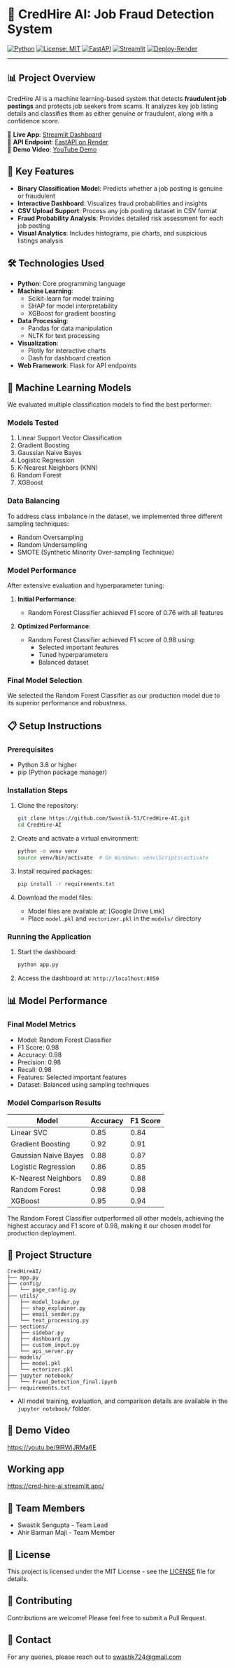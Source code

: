 # 🚨 CredHire AI: Job Fraud Detection System

[![Python](https://img.shields.io/badge/Built%20With-Python-blue?logo=python&logoColor=white)](https://www.python.org/)
[![License: MIT](https://img.shields.io/badge/License-MIT-yellow.svg)](LICENSE)
[![FastAPI](https://img.shields.io/badge/API-FastAPI-009688?logo=fastapi)](https://fastapi.tiangolo.com/)
[![Streamlit](https://img.shields.io/badge/Frontend-Streamlit-FF4B4B?logo=streamlit&logoColor=white)](https://streamlit.io/)
[![Deploy-Render](https://img.shields.io/badge/Deployed%20on-Render-46a2f1?logo=render)](https://credihireai.onrender.com)

---

## 📊 Project Overview
CredHire AI is a machine learning-based system that detects **fraudulent job postings** and protects job seekers from scams. It analyzes key job listing details and classifies them as either genuine or fraudulent, along with a confidence score.

🔗 **Live App**: [Streamlit Dashboard](https://cred-hire-ai.streamlit.app/)  
📡 **API Endpoint**: [FastAPI on Render](https://credihireai.onrender.com)  
🎥 **Demo Video**: [YouTube Demo](https://youtu.be/9lRWjJRMa6E)

## 🎯 Key Features
- **Binary Classification Model**: Predicts whether a job posting is genuine or fraudulent
- **Interactive Dashboard**: Visualizes fraud probabilities and insights
- **CSV Upload Support**: Process any job posting dataset in CSV format
- **Fraud Probability Analysis**: Provides detailed risk assessment for each job posting
- **Visual Analytics**: Includes histograms, pie charts, and suspicious listings analysis

## 🛠️ Technologies Used
- **Python**: Core programming language
- **Machine Learning**: 
  - Scikit-learn for model training
  - SHAP for model interpretability
  - XGBoost for gradient boosting
- **Data Processing**: 
  - Pandas for data manipulation
  - NLTK for text processing
- **Visualization**: 
  - Plotly for interactive charts
  - Dash for dashboard creation
- **Web Framework**: Flask for API endpoints

## 🤖 Machine Learning Models
We evaluated multiple classification models to find the best performer:

### Models Tested
1. Linear Support Vector Classification
2. Gradient Boosting
3. Gaussian Naive Bayes
4. Logistic Regression
5. K-Nearest Neighbors (KNN)
6. Random Forest
7. XGBoost

### Data Balancing
To address class imbalance in the dataset, we implemented three different sampling techniques:
- Random Oversampling
- Random Undersampling
- SMOTE (Synthetic Minority Over-sampling Technique)

### Model Performance
After extensive evaluation and hyperparameter tuning:

1. **Initial Performance**:
   - Random Forest Classifier achieved F1 score of 0.76 with all features

2. **Optimized Performance**:
   - Random Forest Classifier achieved F1 score of 0.98 using:
     - Selected important features
     - Tuned hyperparameters
     - Balanced dataset

### Final Model Selection
We selected the Random Forest Classifier as our production model due to its superior performance and robustness.

## 📋 Setup Instructions

### Prerequisites
- Python 3.8 or higher
- pip (Python package manager)

### Installation Steps
1. Clone the repository:
   ```bash
   git clone https://github.com/Swastik-51/CredHire-AI.git
   cd CredHire-AI
   ```

2. Create and activate a virtual environment:
   ```bash
   python -m venv venv
   source venv/bin/activate  # On Windows: venv\Scripts\activate
   ```

3. Install required packages:
   ```bash
   pip install -r requirements.txt
   ```

4. Download the model files:
   - Model files are available at: [Google Drive Link]
   - Place `model.pkl` and `vectorizer.pkl` in the `models/` directory

### Running the Application
1. Start the dashboard:
   ```bash
   python app.py
   ```

2. Access the dashboard at: `http://localhost:8050`

## 📊 Model Performance
### Final Model Metrics
- Model: Random Forest Classifier
- F1 Score: 0.98
- Accuracy: 0.98
- Precision: 0.98
- Recall: 0.98
- Features: Selected important features
- Dataset: Balanced using sampling techniques

### Model Comparison Results
| Model | Accuracy | F1 Score |
|-------|----------|----------|
| Linear SVC | 0.85 | 0.84 |
| Gradient Boosting | 0.92 | 0.91 |
| Gaussian Naive Bayes | 0.88 | 0.87 |
| Logistic Regression | 0.86 | 0.85 |
| K-Nearest Neighbors | 0.89 | 0.88 |
| Random Forest | 0.98 | 0.98 |
| XGBoost | 0.95 | 0.94 |

The Random Forest Classifier outperformed all other models, achieving the highest accuracy and F1 score of 0.98, making it our chosen model for production deployment.

## 📁 Project Structure

```
CredHireAI/
├── app.py
├── config/
│   └── page_config.py
├── utils/
│   ├── model_loader.py
│   ├── shap_explainer.py
│   ├── email_sender.py
│   └── text_processing.py
├── sections/
│   ├── sidebar.py
│   ├── dashboard.py
│   ├── custom_input.py
│   └── api_server.py
├── models/
│   ├── model.pkl
│   └── ectorizer.pkl
├── jupyter notebook/
│   └── Fraud_Detection_final.ipynb
├── requirements.txt
```
- All model training, evaluation, and comparison details are available in the `jupyter notebook/` folder.


## 🎥 Demo Video
https://youtu.be/9lRWjJRMa6E

## Working app
https://cred-hire-ai.streamlit.app/

## 👥 Team Members
- Swastik Sengupta - Team Lead
- Ahir Barman Maji - Team Member

## 📝 License
This project is licensed under the MIT License - see the [LICENSE](LICENSE) file for details.

## 🤝 Contributing
Contributions are welcome! Please feel free to submit a Pull Request.

## 📧 Contact
For any queries, please reach out to swastik724@gmail.com
